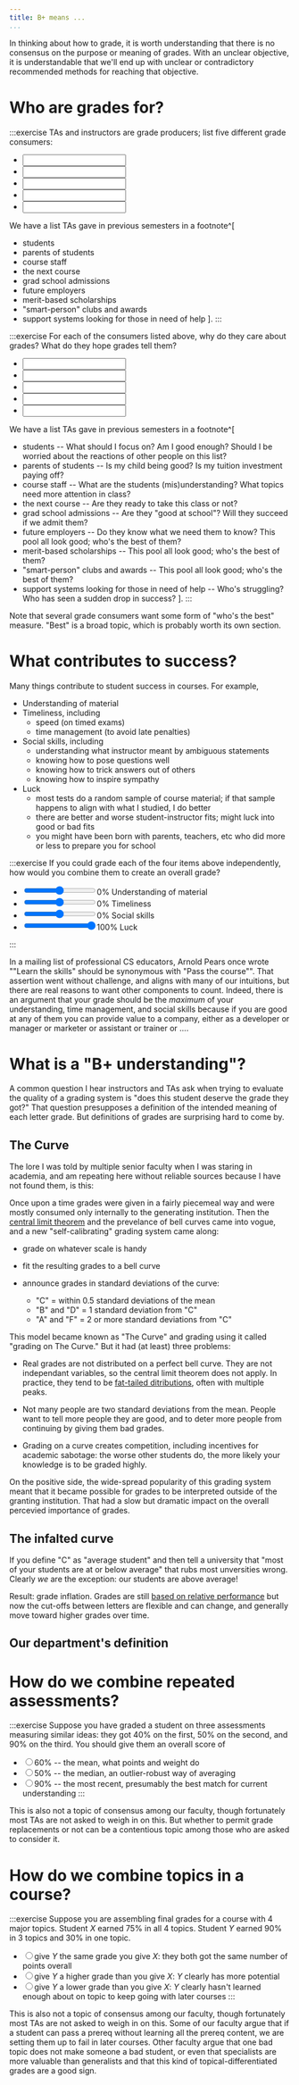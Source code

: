 ```yaml
---
title: B+ means ...
...
```


In thinking about how to grade, it is worth understanding that there is no consensus on the purpose or meaning of grades.
With an unclear objective, it is understandable that we'll end up with unclear or contradictory recommended methods for reaching that objective.

# Who are grades for?

:::exercise
TAs and instructors are grade producers; list five different grade consumers:

- <input type="text"></input>
- <input type="text"></input>
- <input type="text"></input>
- <input type="text"></input>
- <input type="text"></input>

We have a list TAs gave in previous semesters in a footnote^[
- students
- parents of students
- course staff
- the next course
- grad school admissions
- future employers
- merit-based scholarships
- "smart-person" clubs and awards
- support systems looking for those in need of help
].
:::

:::exercise
For each of the consumers listed above, why do they care about grades? What do they hope grades tell them?

- <input type="text"></input>
- <input type="text"></input>
- <input type="text"></input>
- <input type="text"></input>
- <input type="text"></input>

We have a list TAs gave in previous semesters in a footnote^[
- students -- What should I focus on? Am I good enough? Should I be worried about the reactions of other people on this list?
- parents of students -- Is my child being good? Is my tuition investment paying off?
- course staff -- What are the students (mis)understanding? What topics need more attention in class?
- the next course -- Are they ready to take this class or not?
- grad school admissions -- Are they "good at school"? Will they succeed if we admit them?
- future employers -- Do they know what we need them to know? This pool all look good; who's the best of them?
- merit-based scholarships -- This pool all look good; who's the best of them?
- "smart-person" clubs and awards -- This pool all look good; who's the best of them?
- support systems looking for those in need of help -- Who's struggling? Who has seen a sudden drop in success?
].
:::

Note that several grade consumers want some form of "who's the best" measure.
"Best" is a broad topic, which is probably worth its own section.

# What contributes to success?

Many things contribute to student success in courses. For example,

- Understanding of material
- Timeliness, including
    - speed (on timed exams)
    - time management (to avoid late penalties)
- Social skills, including
    - understanding what instructor meant by ambiguous statements
    - knowing how to pose questions well
    - knowing how to trick answers out of others
    - knowing how to inspire sympathy
- Luck
    - most tests do a random sample of course material; if that sample happens to align with what I studied, I do better
    - there are better and worse student-instructor fits; might luck into good or bad fits
    - you might have been born with parents, teachers, etc who did more or less to prepare you for school

:::exercise
If you could grade each of the four items above independently, how would you combine them to create an overall grade?

- <input type="range" min="0" max="100" class="sum1" onchange="balance(this)"></input><span>0</span>% Understanding of material
- <input type="range" min="0" max="100" class="sum1" onchange="balance(this)"></input><span>0</span>% Timeliness
- <input type="range" min="0" max="100" class="sum1" onchange="balance(this)"></input><span>0</span>% Social skills
- <input type="range" min="0" max="100" class="sum1" value="100" onchange="balance(this)"></input><span>100</span>% Luck

<script>
function balance(element) {
    let sum = 0;
    document.querySelectorAll('.sum1').forEach(x => {
        sum+=Number(x.value);
    });
    let left = sum - element.value;
    let goal = 100 - element.value;
    if (goal != left) {
        if (left == 0) {
            document.querySelectorAll('.sum1').forEach(x => {if (x != element) {
                x.value = Math.round(goal/3);
            }});
        } else {
            document.querySelectorAll('.sum1').forEach(x => {if (x != element) {
                x.value = Math.round(Number(x.value)*goal/left);
            }});
        }
    }
    document.querySelectorAll('.sum1').forEach(x => x.nextElementSibling.innerHTML = x.value);
}
balance(document.querySelector('.sum1'));
</script>
:::

In a mailing list of professional CS educators, Arnold Pears once wrote ""Learn the skills" should be synonymous with "Pass the course"".
That assertion went without challenge, and aligns with many of our intuitions, but there are real reasons to want other components to count.
Indeed, there is an argument that your grade should be the *maximum* of your understanding, time management, and social skills
because if you are good at any of them you can provide value to a company,
either as a developer or manager or marketer or assistant or trainer or ....

# What is a "B+ understanding"?

A common question I hear instructors and TAs ask when trying to evaluate the quality of a grading system is "does this student deserve the grade they got?"
That question presupposes a definition of the intended meaning of each letter grade.
But definitions of grades are surprising hard to come by.

## The Curve

The lore I was told by multiple senior faculty when I was staring in academia, and am repeating here without reliable sources because I have not found them, is this:

Once upon a time grades were given in a fairly piecemeal way and were mostly consumed only internally to the generating institution. Then the [central limit theorem](https://en.wikipedia.org/wiki/Central_limit_theorem) and the prevelance of bell curves came into vogue, and a new "self-calibrating" grading system came along: 

- grade on whatever scale is handy

- fit the resulting grades to a bell curve

- announce grades in standard deviations of the curve:

    - "C" = within 0.5 standard deviations of the mean
    - "B" and "D" = 1 standard deviation from "C"
    - "A" and "F" = 2 or more standard deviations from "C"

This model became known as "The Curve" and grading using it called "grading on The Curve."
But it had (at least) three problems:

- Real grades are not distributed on a perfect bell curve.
    They are not independant variables, so the central limit theorem does not apply.
    In practice, they tend to be [fat-tailed ditributions](https://en.wikipedia.org/wiki/Fat-tailed_distribution), often with multiple peaks.

- Not many people are two standard deviations from the mean.
    People want to tell more people they are good,
    and to deter more people from continuing by giving them bad grades.

- Grading on a curve creates competition, including incentives for academic sabotage:
    the worse other students do, the more likely your knowledge is to be graded highly.

On the positive side, the wide-spread popularity of this grading system
meant that it became possible for grades to be interpreted outside of the granting institution.
That had a slow but dramatic impact on the overall percevied importance of grades.

## The infalted curve

If you define "C" as "average student"
and then tell a university that "most of your students are at or below average"
that rubs most unversities wrong.
Clearly *we* are the exception: our students are above average!

Result: grade inflation.
Grades are still [based on relative performance](https://en.wikipedia.org/wiki/Relative_grading) but now the cut-offs between letters are flexible and can change, and generally move toward higher grades over time.

## Our department's definition


# How do we combine repeated assessments?

:::exercise
Suppose you have graded a student on three assessments measuring similar ideas:
they got 40% on the first, 50% on the second, and 90% on the third. You should give them an overall score of 

- <label><input type="radio" name="weight" value="60">60% -- the mean, what points and weight do</label>
- <label><input type="radio" name="weight" value="50">50% -- the median, an outlier-robust way of averaging</label>
- <label><input type="radio" name="weight" value="90">90% -- the most recent, presumably the best match for current understanding</label>
:::

This is also not a topic of consensus among our faculty, though fortunately most TAs are not asked to weigh in on this.
But whether to permit grade replacements or not can be a contentious topic among those who are asked to consider it.

# How do we combine topics in a course?

:::exercise
Suppose you are assembling final grades for a course with 4 major topics.
Student $X$ earned 75% in all 4 topics.
Student $Y$ earned 90% in 3 topics and 30% in one topic.

- <label><input type="radio" name="course" value="same">give $Y$ the same grade you give $X$: they both got the same number of points overall</label>
- <label><input type="radio" name="course" value="peak">give $Y$ a higher grade than you give $X$: $Y$ clearly has more potential</label>
- <label><input type="radio" name="course" value="trough">give $Y$ a lower grade than you give $X$: $Y$ clearly hasn't learned enough about on topic to keep going with later courses</label>
:::

This is also not a topic of consensus among our faculty, though fortunately most TAs are not asked to weigh in on this.
Some of our faculty argue that if a student can pass a prereq without learning all the prereq content, we are setting them up to fail in later courses.
Other faculty argue that one bad topic does not make someone a bad student,
or even that specialists are more valuable than generalists and that this kind of topical-differentiated grades are a good sign.
